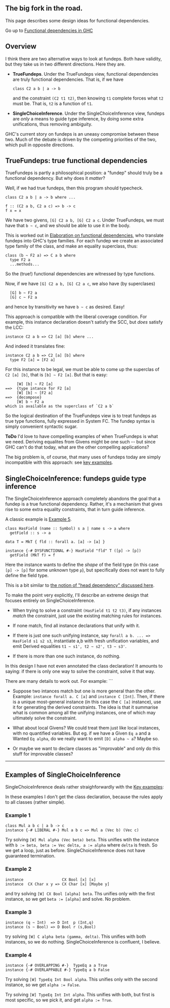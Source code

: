 ## The big fork in the road.

This page describes some design ideas for functional dependencies.

Go up to [Functional dependencies in GHC](..)

## Overview

I think there are two alternative ways to look at fundeps.  Both have validity, but they take us in two different directions.  Here they are.

* **TrueFundeps**. Under the TrueFundeps view, functional dependencies are truly functional dependencies. That is, if we have
  ```
  class C2 a b | a -> b
  ```
  and the constraint `(C2 t1 t2)`, then knowing `t1` complete forces what `t2` must be. That is, `t2` is a function of `t1`.

* **SingleChoiceInference**.  Under the SingleChoiceInference view, fundeps are *only* a means to guide type inference, by doing some extra unifications, thus removing ambiguity.

GHC's current story on fundeps is an uneasy compromise between these two.  Much of the debate is driven by the competing priorities of the two, which pull in opposite directions.


## TrueFundeps: true functional dependencies

TrueFundeps is partly a philosophical position: a "fundep" should truly be a functional dependency.  But why does it *matter*?

Well, if we had true fundeps, then this program should typecheck.
```
class C2 a b | a -> b where ...

f :: (C2 a b, C2 a c) => b -> c
f x = x
```
We have two givens, `[G] C2 a b, [G] C2 a c`.  Under TrueFundeps, we must have that `b ~ c`, and we should be able to use it in the body.

This is worked out in [Elaboration on functional dependencies](https://people.cs.kuleuven.be/~tom.schrijvers/portfolio/haskell2017a.html), who translate fundeps into GHC's type families.  For each fundep we create an associated type family of the class, and make an equality superclass, thus:
```
class (b ~ F2 a) => C a b where
  type F2 a
  ...methods...
```
So the (true!) functional dependencies are witnessed by type functions.

Now, if we have `[G] C2 a b, [G] C2 a c`, we also have (by superclases)
```
  [G] b ~ F2 a
  [G] c ~ F2 a
```
and hence by transitivity we have `b ~ c` as desired.  Easy!

This approach is compatible with the liberal coverage condition. For example, this instance declaration doesn't satisfy the SCC, but *does* satisfy the LCC:
```
instance C2 a b => C2 [a] [b] where ...
```
And indeed it translates fine:
```
instance C2 a b => C2 [a] [b] where
  type F2 [a] = [F2 a]
```
For this instance to be legal, we must be able to come up the superclas of `C2 [a] [b]`, that is
`[b] ~ F2 [a]`. But that is easy:
```
     [W] [b] ~ F2 [a]
==>  {type intance for F2 [a]
     [W] [b] ~ [F2 a]
==>  {decompose}
     [W] b ~ F2 a
which is available as the superclass of `C2 a b`
```
So the logical destination of the TrueFundeps view is to treat fundeps
as true type functions, fully expressed in System FC. The fundep
syntax is simply convenient syntactic sugar.

**ToDo** I'd love to have compelling examples of when TrueFundeps is
what we need. Deriving equalites from Givens might be one such --
but since GHC can't do that today, what are the other compelling
applications?

The big problem is, of course, that many uses of fundeps today are simply incompatible with this approach: see [key examples](key-examples).


## SingleChoiceInference: fundeps guide type inference

The SingleChoiceInference approach completely abandons the goal that a fundep is a true functional dependency. Rather, it's a mechanism that gives rise to some extra equality constraints, that in turn guide inference.

A classic example is [Example 5](https://gitlab.haskell.org/ghc/ghc/-/wikis/Functional-dependencies-in-GHC/key-examples#example-5-even-lcc-is-too-restrictive).
```
class HasField (name :: Symbol) s a | name s -> a where
  getField :: s -> a

data T = MkT { fld :: forall a. [a] -> [a] }

instance {-# DYSFUNCTIONAL #-} HasField "fld" T ([p] -> [p])
  getField (MkT f) = f
```
Here the instance wants to define the *shape* of the field type (in this case `[p] -> [p]` for some
unknown type `p`), but specifically does not want to fully define the field type.

This is a bit similar to [the notion of "head dependency" discussed here](https://gitlab.haskell.org/ghc/ghc/-/issues/6018#note_87924).

To make the point very explicitly, I'll describe an extreme design that focuses entirely on SingleChoiceInference.

* When trying to solve a constraint `(HasField t1 t2 t3)`, if any instances *match* the constraint, just use the existing matching rules for instances.

* If none match, find all instance declarations that unify with it.

* If there is just one such unifying instance, say `forall a b. ... => HasField s1 s2 s3`, instantiate a,b with fresh unification variables, and emit Derived equalities `t1 ~ s1', t2 ~ s2', t3 ~ s3'`.

* If there is more than one such instance, do nothing.

In this design I have not even annotated the class declaration!  It amounts to saying: if there is only one way to solve the constraint, solve it that way.

There are many details to work out. For example: ```

* Suppose two
  intances match but one is more general than the other.  Example:
  `instance forall a. C [a]` and `instance C [Int]`. Then, if there is a unique most-general instance (in this case the `C [a]` instance), use it for generating the derived constraints.  The idea is that it summarise what is common among all the unifying instances, one of which may ultimately solve the constraint.

* What about local Givens?   We could treat them just like local instances, with no quantified variables.   But eg. if we have a Given `Eq a` and a Wanted `Eq alpha`, do we really want to emit `[D] alpha ~ a`?   Maybe so.

* Or maybe we want to declare classes as "improvable" and only do this stuff for improvable classes?

--------------------------

## Examples of SingleChoiceInference

SingleChoiceInference deals rather straighforwardly with the [Key examples](https://gitlab.haskell.org/ghc/ghc/-/wikis/Functional-dependencies-in-GHC/key-examples):

In these examples I don't get the class declaration, because the rules apply to all classes (rather simple).

### Example 1

```
class Mul a b c | a b -> c
instance {-# LIBERAL #-} Mul a b c => Mul a (Vec b) (Vec c)
```
Try solving `[W] Mul alpha (Vec beta) beta`. This unifies wtih the instance
with `b := beta, beta := Vec delta, a := alpha` where `delta` is fresh.
So we get a loop, just as before.  SingleChoiceInference does not have guaranteed termination.

### Example 2

```
instance                 CX Bool [x] [x]
instance  CX Char x y => CX Char [x] [Maybe y]
```
and try solving `[W] CX Bool [alpha] beta`.
Ths unifies only with the first instance, so we get `beta := [alpha]` and solve.
No problem.

###  Example 3
```
instance (q ~ Int)  => D Int  p (Int,q)
instance (s ~ Bool) => D Bool r (s,Bool)
```
try solving `[W] C alpha beta (gamma, delta)`.
This unifies with both instances, so we do nothing. SingleChoiceInference is confluent, I believe.

### Example 4
```
instance {-# OVERLAPPING #-}  TypeEq a a True
instance {-# OVERLAPPABLE #-} TypeEq a b False
```
Try solving `[W] TypeEq Int Bool alpha`.  This unifies only with the second instance, so we get `alpha := False`.

Try solving `[W] TypeEq Int Int alpha`.  This unifies with both, but first is most specific, so we pick it, and get `alpha := True`.



